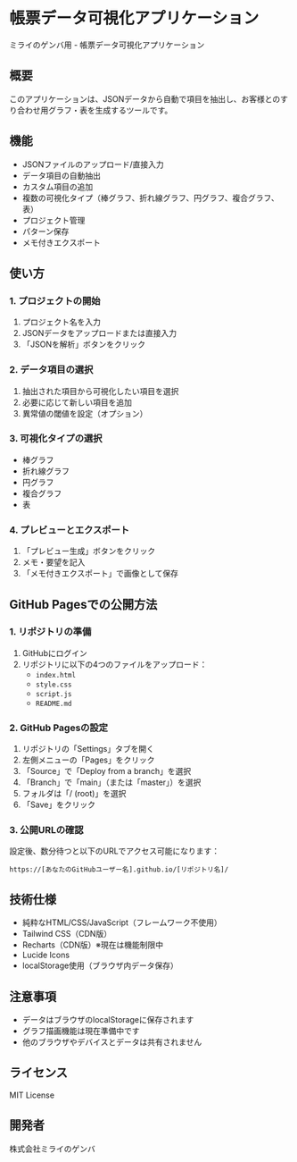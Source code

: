 # 帳票データ可視化アプリケーション
ミライのゲンバ用 - 帳票データ可視化アプリケーション

## 概要
このアプリケーションは、JSONデータから自動で項目を抽出し、お客様とのすり合わせ用グラフ・表を生成するツールです。

## 機能
- JSONファイルのアップロード/直接入力
- データ項目の自動抽出
- カスタム項目の追加
- 複数の可視化タイプ（棒グラフ、折れ線グラフ、円グラフ、複合グラフ、表）
- プロジェクト管理
- パターン保存
- メモ付きエクスポート

## 使い方

### 1. プロジェクトの開始
1. プロジェクト名を入力
2. JSONデータをアップロードまたは直接入力
3. 「JSONを解析」ボタンをクリック

### 2. データ項目の選択
1. 抽出された項目から可視化したい項目を選択
2. 必要に応じて新しい項目を追加
3. 異常値の閾値を設定（オプション）

### 3. 可視化タイプの選択
- 棒グラフ
- 折れ線グラフ
- 円グラフ
- 複合グラフ
- 表

### 4. プレビューとエクスポート
1. 「プレビュー生成」ボタンをクリック
2. メモ・要望を記入
3. 「メモ付きエクスポート」で画像として保存

## GitHub Pagesでの公開方法

### 1. リポジトリの準備
1. GitHubにログイン
2. リポジトリに以下の4つのファイルをアップロード：
   - `index.html`
   - `style.css`
   - `script.js`
   - `README.md`

### 2. GitHub Pagesの設定
1. リポジトリの「Settings」タブを開く
2. 左側メニューの「Pages」をクリック
3. 「Source」で「Deploy from a branch」を選択
4. 「Branch」で「main」（または「master」）を選択
5. フォルダは「/ (root)」を選択
6. 「Save」をクリック

### 3. 公開URLの確認
設定後、数分待つと以下のURLでアクセス可能になります：
```
https://[あなたのGitHubユーザー名].github.io/[リポジトリ名]/
```

## 技術仕様
- 純粋なHTML/CSS/JavaScript（フレームワーク不使用）
- Tailwind CSS（CDN版）
- Recharts（CDN版）※現在は機能制限中
- Lucide Icons
- localStorage使用（ブラウザ内データ保存）

## 注意事項
- データはブラウザのlocalStorageに保存されます
- グラフ描画機能は現在準備中です
- 他のブラウザやデバイスとデータは共有されません

## ライセンス
MIT License

## 開発者
株式会社ミライのゲンバ
